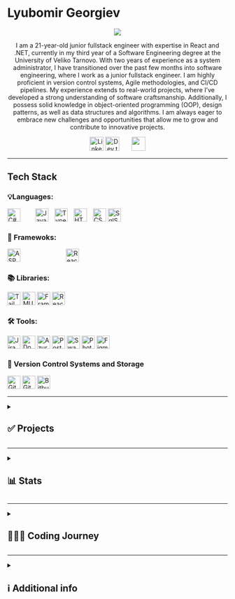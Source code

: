 # Lyubomir Georgiev

<p align="center">
  <a href="https://github.com/DenverCoder1/readme-typing-svg">
    <img src="https://readme-typing-svg.demolab.com/?lines=Full-stack%20web%20and%20app%20developer;(React.js %20/%20 .Net);2%2B%20 years%20of%20coding%20experience;Always%20learning%20new%20things&font=Fira%20Code&center=true&width=440&height=45&color=purple&vCenter=true&pause=1000&size=22" /></a>
</p>

<p align="center">
I am a 21-year-old junior fullstack engineer with expertise in React and .NET, currently in my third year of a Software Engineering degree at the University of Veliko Tarnovo. With two years of experience as a system administrator, I have transitioned over the past few months into software engineering, where I work as a junior fullstack engineer. I am highly proficient in version control systems, Agile methodologies, and CI/CD pipelines. My experience extends to real-world projects, where I’ve developed a strong understanding of software craftsmanship. Additionally, I possess solid knowledge in object-oriented programming (OOP), design patterns, as well as data structures and algorithms. I am always eager to embrace new challenges and opportunities that allow me to grow and contribute to innovative projects.
  </p>

  <p align="center">
    <a href="https://www.linkedin.com/in/jonah-lawrence/"><img width="32px" alt="LinkedIn" title="LinkedIn" src="https://i.imgur.com/yRpa1dQ.png"/></a>
    <a href="https://dev.to/denvercoder1"><img width="32px" alt="Dev.to" title="DenverCoder1 Dev.to" src="https://i.imgur.com/mVm29vK.png"></a>
  &#8287;&#8287;&#8287;&#8287;&#8287;
     <a href="https://discord.gg/fPrdqh3Zfu" alt="Discord" title="Dev Pro Tips Discord Server"><img width="32px" src="https://i.imgur.com/OViZO8J.png"/></a>
  </p>
  
 ---

## Tech Stack
### 💡Languages: 
<p>
  <img alt="C#" width="30px" style="margin-right: 30px" src="https://cdn.jsdelivr.net/gh/devicons/devicon@latest/icons/csharp/csharp-original.svg" />        
  <img alt="JavaScript" width="30px" style="padding-right:10" src="https://cdn.jsdelivr.net/gh/devicons/devicon@latest/icons/javascript/javascript-original.svg" />
  <img alt="TypeScript" width="30px" style="padding-right:10"    src="https://cdn.jsdelivr.net/gh/devicons/devicon@latest/icons/typescript/typescript-original.svg" />
  <img alt="HTML" width="30px" style="padding-right:10" src="https://cdn.jsdelivr.net/gh/devicons/devicon@latest/icons/html5/html5-original.svg" />
  <img alt="CSS" width="30px" src="https://cdn.jsdelivr.net/gh/devicons/devicon@latest/icons/css3/css3-original.svg" />
  <img alt="SqlServer" width="30px" style="padding-right:10" src="https://cdn.jsdelivr.net/gh/devicons/devicon@latest/icons/microsoftsqlserver/microsoftsqlserver-original-wordmark.svg" />
</p>

### 🧰 Framewoks:

<p align="left">
  <img alt="ASP.NET" width="30px" style="padding-right: 100;" src="https://cdn.jsdelivr.net/gh/devicons/devicon@latest/icons/dotnetcore/dotnetcore-original.svg" />
  <img  alt="React.Js" width="30px" src="https://cdn.jsdelivr.net/gh/devicons/devicon@latest/icons/react/react-original.svg" />
</p>

### 📚 Libraries:
<p align="left">  
  <img alt="Tailwind" width="30px;" src="https://cdn.jsdelivr.net/gh/devicons/devicon@latest/icons/tailwindcss/tailwindcss-original.svg" />
  <img alt="MUI" width="30px" src="https://cdn.jsdelivr.net/gh/devicons/devicon@latest/icons/materialui/materialui-original.svg" />
  <img alt="FramerMotion" width="30px" src="https://cdn.jsdelivr.net/gh/devicons/devicon@latest/icons/framermotion/framermotion-original.svg" />
  <img alt="ReactBootstrap" width="30px" src="https://cdn.jsdelivr.net/gh/devicons/devicon@latest/icons/reactbootstrap/reactbootstrap-original.svg" />    
</p>

### 🛠️ Tools:

<p align="left">
  <img alt="Jira" width="30px;" src="https://cdn.jsdelivr.net/gh/devicons/devicon@latest/icons/jira/jira-original.svg" />
  <img alt="Docker" width="30px;" src="https://cdn.jsdelivr.net/gh/devicons/devicon@latest/icons/docker/docker-original.svg" />
  <img alt="Azure" width="30px;" src="https://cdn.jsdelivr.net/gh/devicons/devicon@latest/icons/azure/azure-original.svg" />
  <img alt="Postman" width="30px;" src="https://cdn.jsdelivr.net/gh/devicons/devicon@latest/icons/postman/postman-original.svg" />
  <img alt="Swagger" width="30px;" src="https://cdn.jsdelivr.net/gh/devicons/devicon@latest/icons/swagger/swagger-original.svg" />
  <img alt="Photoshop" width="30px;" src="https://cdn.jsdelivr.net/gh/devicons/devicon@latest/icons/photoshop/photoshop-original.svg" />        
  <img alt="Figma" width="30px;" src="https://cdn.jsdelivr.net/gh/devicons/devicon@latest/icons/figma/figma-original.svg" />        
</p>

### 🎁 Version Control Systems and Storage 
<p align="left">
  <img alt="Git" width="30px;" src="https://cdn.jsdelivr.net/gh/devicons/devicon@latest/icons/git/git-original.svg" />       
  <img alt="GitHub" width="30px;" src="https://cdn.jsdelivr.net/gh/devicons/devicon@latest/icons/github/github-original.svg" />
  <img alt="Bitbucket" width="30px;" src="https://cdn.jsdelivr.net/gh/devicons/devicon@latest/icons/bitbucket/bitbucket-original.svg" /> 
</p>

---

<details>
  <summary><h2>✅ Projects</h2></summary>
  <p align="left">
    <a href="https://github.com/lyubomir2712/Hotel_Booking"><img width="278" src="https://denvercoder1-github-readme-stats.vercel.app/api/pin/?username=lyubomir2712&repo=Hotel_Booking&theme=react&bg_color=1F222E&title_color=F85D7F&hide_border=true&icon_color=F8D866&show_icons=false&show_description=false" alt="Hotel_Booking"></a>

<a href="https://github.com/MrArthur0507/StockAPI"><img width="278" src="https://denvercoder1-github-readme-stats.vercel.app/api/pin/?username=MrArthur0507&repo=StockAPI&theme=react&bg_color=1F222E&title_color=F85D7F&hide_border=true&icon_color=F8D866&show_icons=false&show_description=false" alt="StockAPI"></a>

<a href="https://github.com/lyubomir2712/English-Literature-Board-Game"><img width="278" src="https://denvercoder1-github-readme-stats.vercel.app/api/pin/?username=lyubomir2712&repo=English-Literature-Board-Game&theme=react&bg_color=1F222E&title_color=F85D7F&hide_border=true&icon_color=F8D866&show_icons=false&show_description=false" alt="English-Literature-Board-Game"></a>

<a href="https://github.com/lyubomir2712/ATM_Design_patterns"><img width="278" src="https://denvercoder1-github-readme-stats.vercel.app/api/pin/?username=lyubomir2712&repo=ATM_Design_patterns&theme=react&bg_color=1F222E&title_color=F85D7F&hide_border=true&icon_color=F8D866&show_icons=false&show_description=false" alt="ATM_Design_patterns"></a>

<a href="https://github.com/lyubomir2712/ApiCsvReader"><img width="278" src="https://denvercoder1-github-readme-stats.vercel.app/api/pin/?username=lyubomir2712&repo=ApiCsvReader&theme=react&bg_color=1F222E&title_color=F85D7F&hide_border=true&icon_color=F8D866&show_icons=false&show_description=false" alt="ApiCsvReader"></a>

<a href="https://github.com/lyubomir2712/MyWebApp"><img width="278" src="https://denvercoder1-github-readme-stats.vercel.app/api/pin/?username=lyubomir2712&repo=MyWebApp&theme=react&bg_color=1F222E&title_color=F85D7F&hide_border=true&icon_color=F8D866&show_icons=false&show_description=false" alt="MyWebApp"></a>

<a href="https://github.com/lyubomir2712/VTUstudio"><img width="278" src="https://denvercoder1-github-readme-stats.vercel.app/api/pin/?username=lyubomir2712&repo=VTUstudio&theme=react&bg_color=1F222E&title_color=F85D7F&hide_border=true&icon_color=F8D866&show_icons=false&show_description=false" alt="VTUstudio"></a>
  </p>
</details>
  

---

<details><summary><h2>📊 Stats</h2></summary>
  
[![Lyubomir's GitHub stats](https://github-readme-stats.vercel.app/api?username=lyubomir2712&show_icons=true&theme=synthwave)](https://github.com/lyubomir2712)

</details>


---

<details>
  <summary><h2>👨🏻‍💻 Coding Journey</h2></summary>
My Coding Journey

From a young age, I was captivated by computers and aspired to become a programmer, inspired by my three cousins in the field. My journey began in 8th grade when I started learning basic C# through the book Основи на програмирането със C# by Svetlin Nakov. This initial exploration ignited my passion for coding. By 10th grade, I delved deeper into programming with Python on Codeacademy, where I gained a solid foundation in fundamental and advanced concepts.

In 11th grade, I expanded my skill set with MySQL, learning from Colt Steele’s course on Udemy. Toward the end of the year, I started exploring backend development with Django and frontend basics using HTML, CSS, vanilla JavaScript, and jQuery.

After graduating high school, I enrolled at the University of Veliko Tarnovo “St. St. Cyril and Methodius” to study Software Engineering. My first year involved serious practice with .NET and SQL Server, while in my second year, I built my first API using ASP.NET. I also gained proficiency in version control systems like Git and learned crucial concepts, including Object-Oriented Programming, SOLID principles, data structures, algorithms, operating systems, multithreading, memory hierarchy, asynchronous programming, and design patterns.

Outside of formal studies, I explored interests in Web3, DeFi, and blockchain, writing my first smart contract in Solidity on Remix to better understand the foundations of cryptocurrency. During the summer, I focused on mastering React fundamentals.

Now in my third year, I have secured my first professional role as a Full Stack React/.NET Developer at the University of Veliko Tarnovo. I am part of an ambitious team, working on educational projects for various institutions and contributing to impactful solutions in the field of education.
</details> 

---

<details>
  <summary><h2>ℹ️ Additional info</h2></summary>
  I have a collections of books for programming from  Robert C. Martin ( Uncle Bob ) 📚 <br/>
  <ul>
    <li>Clean Code</li>
    <li>Clean Archicture</li>
    <li>The Clean Coder</li>
    <li>Working effectively with legacy code</li>
    <li>Clean Agile</li>
    <li>Clean Craftsmanship</li>
    </ul> 
  
  In my free time i like to workout at the local gym 💪, i have interests in martial arts 🥋 and i like to climb mountains 🏔️!
</details> 
